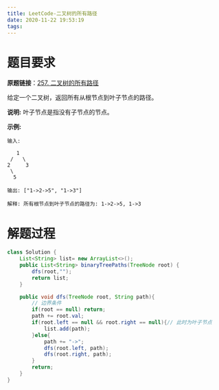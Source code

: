 ```yaml
---
title: LeetCode-二叉树的所有路径
date: 2020-11-22 19:53:19
tags:
---
```


# 题目要求

**原题链接**：[257. 二叉树的所有路径](https://leetcode-cn.com/problems/binary-tree-paths/)

给定一个二叉树，返回所有从根节点到叶子节点的路径。

**说明:** 叶子节点是指没有子节点的节点。

**示例:**

```
输入:

   1
 /   \
2     3
 \
  5

输出: ["1->2->5", "1->3"]

解释: 所有根节点到叶子节点的路径为: 1->2->5, 1->3
```



# 解题过程

```java
class Solution {
    List<String> list= new ArrayList<>();
    public List<String> binaryTreePaths(TreeNode root) {
        dfs(root,"");
        return list;
    }

    public void dfs(TreeNode root, String path){
        // 边界条件
        if(root == null) return;
        path += root.val;
        if(root.left == null && root.right == null){// 此时为叶子节点
            list.add(path);
        }else{
            path += "->";
            dfs(root.left, path);
            dfs(root.right, path);
        }
        return;
    }
}
```

